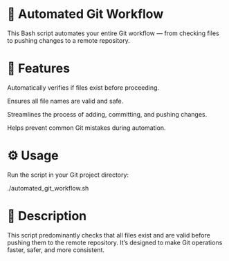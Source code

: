 
# 🚀 Automated Git Workflow

This Bash script automates your entire Git workflow — from checking files to pushing changes to a remote repository.

# 🧠 Features

Automatically verifies if files exist before proceeding.

Ensures all file names are valid and safe.

Streamlines the process of adding, committing, and pushing changes.

Helps prevent common Git mistakes during automation.

 # ⚙️ Usage

Run the script in your Git project directory:

./automated_git_workflow.sh

 # 📝 Description

This script predominantly checks that all files exist and are valid before pushing them to the remote repository. It’s designed to make Git operations faster, safer, and more consistent.